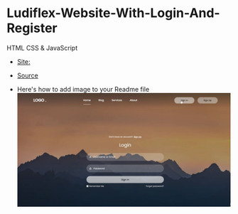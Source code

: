 # Ludiflex-Website-With-Login-And-Register
HTML CSS &amp; JavaScript


- [Site:](https://shadowsilver07.github.io/Ludiflex-Website-With-Login-And-Register/)

- [Source](https://www.youtube.com/watch?v=zi3tKRp0fIY)
- Here's how to add image to your Readme file
![plot](./Resources/Screenshot.JPG)
